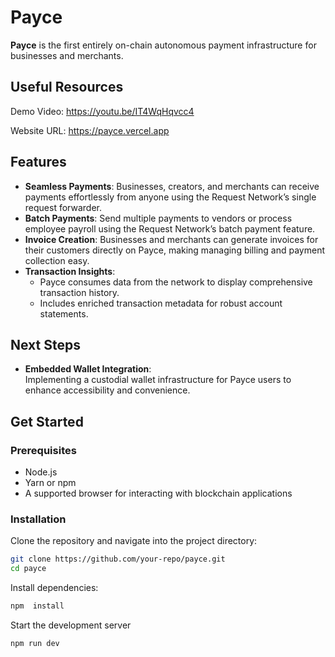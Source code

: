 # Payce  

**Payce** is the first entirely on-chain autonomous payment infrastructure for businesses and merchants.

## Useful Resources
Demo Video: https://youtu.be/IT4WqHqvcc4

Website URL: https://payce.vercel.app

## Features  

- **Seamless Payments**: Businesses, creators, and merchants can receive payments effortlessly from anyone using the Request Network’s single request forwarder.  
- **Batch Payments**: Send multiple payments to vendors or process employee payroll using the Request Network’s batch payment feature.
- **Invoice Creation**: Businesses and merchants can generate invoices for their customers directly on Payce, making managing billing and payment collection easy.    
- **Transaction Insights**:  
  - Payce consumes data from the network to display comprehensive transaction history.  
  - Includes enriched transaction metadata for robust account statements.  

## Next Steps  

- **Embedded Wallet Integration**:  
  Implementing a custodial wallet infrastructure for Payce users to enhance accessibility and convenience.  

## Get Started  

### Prerequisites  

- Node.js  
- Yarn or npm  
- A supported browser for interacting with blockchain applications  

### Installation  

Clone the repository and navigate into the project directory:  

```bash  
git clone https://github.com/your-repo/payce.git  
cd payce  
```

Install dependencies:
```bash
npm  install 
```

Start the development server
```bash
npm run dev
```
